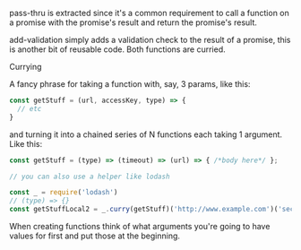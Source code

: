 pass-thru is extracted since it's a common requirement to call a function on a promise with the promise's result and
return the promise's result.

add-validation simply adds a validation check to the result of a promise, this is another bit of reusable code.
Both functions are curried.

Currying

A fancy phrase for taking a function with, say, 3 params, like this:
```javascript
const getStuff = (url, accessKey, type) => {
  // etc
}
```
and turning it into a chained series of N functions each taking 1 argument. Like this:
```javascript
const getStuff = (type) => (timeout) => (url) => { /*body here*/ };

// you can also use a helper like lodash

const _ = require('lodash')
// (type) => {}
const getStuffLocal2 = _.curry(getStuff)('http://www.example.com')('secret-access-key')
```

When creating functions think of what arguments you're going to have values for first and put those at the beginning.
